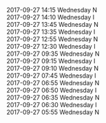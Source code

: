 2017-09-27 14:15 Wednesday  N  
2017-09-27 14:10 Wednesday  I  
2017-09-27 13:45 Wednesday  N  
2017-09-27 13:35 Wednesday  I  
2017-09-27 12:55 Wednesday  N  
2017-09-27 12:30 Wednesday  I  
2017-09-27 09:35 Wednesday  N  
2017-09-27 09:15 Wednesday  I  
2017-09-27 09:10 Wednesday  N  
2017-09-27 07:45 Wednesday  I  
2017-09-27 06:55 Wednesday  N  
2017-09-27 06:50 Wednesday  I  
2017-09-27 06:35 Wednesday  N  
2017-09-27 06:30 Wednesday  I  
2017-09-27 05:55 Wednesday  N  

